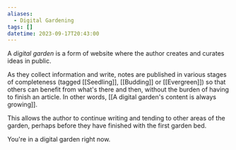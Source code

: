 ```yaml
---
aliases:
  - Digital Gardening
tags: []
datetime: 2023-09-17T20:43:00
---
```

A *digital garden* is a form of website where the author creates and curates ideas in public. 

As they collect information and write, notes are published in various stages of completeness (tagged [[Seedling]], [[Budding]] or [[Evergreen]]) so that others can benefit from what's there and then, without the burden of having to finish an article. In other words, [[A digital garden's content is always growing]].

This allows the author to continue writing and tending to other areas of the garden, perhaps before they have finished with the first garden bed.

You're in a digital garden right now.
